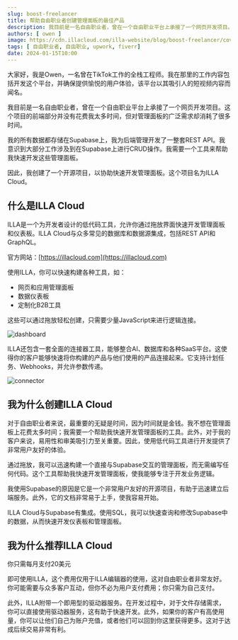```yaml
---
slug: boost-freelancer
title: 帮助自由职业者创建管理面板的最佳产品
description: 我目前是一名自由职业者，曾在一个自由职业平台上承接了一个网页开发项目。
authors: [ owen ]
image: https://cdn.illacloud.com/illa-website/blog/boost-freelancer/cover.webp
tags: [ 自由职业者, 自由职业, upwork, fiverr]
date: 2024-01-15T10:00
---
```


大家好，我是Owen，一名曾在TikTok工作的全栈工程师。我在那里的工作内容包括开发这个平台，并确保提供愉悦的用户体验，该平台以其吸引人的短视频内容而闻名。

我目前是一名自由职业者，曾在一个自由职业平台上承接了一个网页开发项目。这个项目的前端部分并没有花费我太多时间，但对管理面板的广泛需求却消耗了很多时间。

我的所有数据都存储在Supabase上，我为后端管理开发了一整套REST API。我意识到大部分工作涉及到在Supabase上进行CRUD操作。我需要一个工具来帮助我快速开发这些管理面板。

因此，我创建了一个开源项目，以协助快速开发管理面板。这个项目名为ILLA Cloud。

## 什么是ILLA Cloud

ILLA是一个为开发者设计的低代码工具，允许你通过拖放界面快速开发管理面板和仪表板。ILLA Cloud与众多常见的数据库和数据源集成，包括REST API和GraphQL。

官方网站：[https://illacloud.com](https://illacloud.com)

使用ILLA，你可以快速构建各种工具，如：

- 网页和应用管理面板
- 数据仪表板
- 定制化B2B工具

这些可以通过拖放轻松创建，只需要少量JavaScript来进行逻辑连接。

![dashboard](https://cdn.illacloud.com/illa-website/blog/boost-freelancer/dashboard.png)

ILLA还包含一套全面的连接器工具，能够整合AI、数据库和各种SaaS平台。这使得你的客户能够快速将你构建的产品与他们使用的产品连接起来。它支持计划任务、Webhooks，并允许参数传递。

![connector](https://cdn.illacloud.com/illa-website/blog/boost-freelancer/connector.png)

## 我为什么创建ILLA Cloud

对于自由职业者来说，最重要的无疑是时间，因为时间就是金钱。我不想在管理面板上花费太多时间；我需要一个帮助我快速开发管理面板的工具。此外，对于我的客户来说，易用性和审美吸引力至关重要。因此，使用低代码工具进行开发提供了非常用户友好的体验。

通过拖放，我可以迅速构建一个直接与Supabase交互的管理面板，而无需编写任何代码。这个工具帮助我快速开发管理面板，使我能够专注于开发业务逻辑。

我使用Supabase的原因是它是一个非常用户友好的开源项目，有助于迅速建立后端服务。此外，它的文档非常易于上手，使我容易开始。

ILLA Cloud与Supabase有集成。使用SQL，我可以快速查询和修改Supabase中的数据，从而快速开发仪表板和管理面板。

## 我为什么推荐ILLA Cloud

你只需每月支付20美元

即可使用ILLA，这个费用仅用于ILLA编辑器的使用，这对自由职业者非常友好。你可能需要与众多客户互动，但你不必为用户支付费用；你只需为自己支付。

此外，ILLA附带一个即用型的驱动器服务。在开发过程中，对于文件存储需求，你可以直接使用驱动器服务，这有助于快速开发。此外，如果你的客户有高使用量，你可以让他们自己为账户充值，或者他们可以回到你这里获得更多。这对于达成后续交易非常有利。